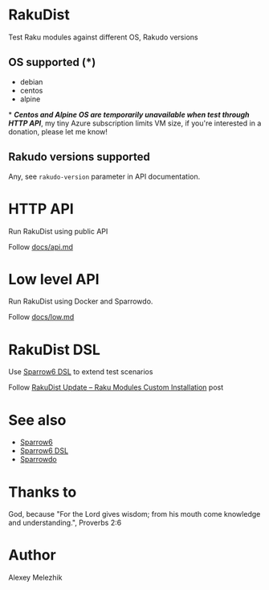 # RakuDist

Test Raku modules against different OS, Rakudo versions

## OS supported (*)

* debian
* centos
* alpine

\* ***Centos and Alpine OS are temporarily unavailable when test through HTTP API***, my tiny Azure subscription limits
VM size, if you're interested in a donation, please let me know! 

## Rakudo versions supported

Any, see `rakudo-version` parameter in API documentation.

# HTTP API

Run RakuDist using public API

Follow [docs/api.md](https://github.com/melezhik/RakuDist/blob/master/docs/api.md) 

# Low level API

Run RakuDist using Docker and Sparrowdo.

Follow [docs/low.md](https://github.com/melezhik/RakuDist/blob/master/docs/low.md) 

# RakuDist DSL

Use [Sparrow6 DSL](https://github.com/melezhik/Sparrow6/blob/master/documentation/dsl.md) to extend test scenarios

Follow [RakuDist Update – Raku Modules Custom Installation](https://sparrowdo.wordpress.com/2020/01/28/rakudist-update-raku-modules-installation-customization/) post

# See also

* [Sparrow6](https://github.com/melezhik/Sparrow6)
* [Sparrow6 DSL](https://github.com/melezhik/Sparrow6/blob/master/documentation/dsl.md)
* [Sparrowdo](https://github.com/melezhik/sparrowdo)

# Thanks to

God, because "For the Lord gives wisdom; from his mouth come knowledge and understanding.", Proverbs 2:6

# Author

Alexey Melezhik
